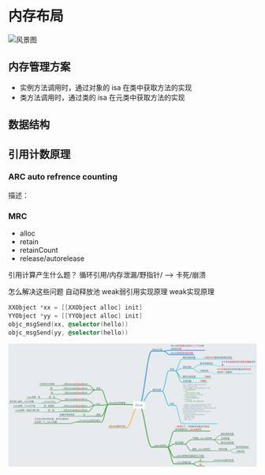 # 内存布局


![风景图](https://pics2.baidu.com/feed/8cb1cb13495409238b1819b76b34d206b2de4905.jpeg@f_auto?token=5865ba2becf2b34305f7543d77161837)

## 内存管理方案
 - 实例方法调用时，通过对象的 isa 在类中获取方法的实现
 - 类方法调用时，通过类的 isa 在元类中获取方法的实现

## 数据结构


## 引用计数原理

 ### ARC auto refrence counting
描述：
 ### MRC
- alloc
- retain
- retainCount
- release/autorelease



引用计算产生什么题？
循环引用/内存泄漏/野指针/ --> 卡死/崩溃

怎么解决这些问题
自动释放池
weak弱引用实现原理
weak实现原理

```objectivec
XXObject *xx = [[XXObject alloc] init]
YYObject *yy = [[YYObject alloc] init]
objc_msgSend(xx, @selector(hello))
objc_msgSend(yy, @selector(hello))
```

![结构脉络](./images/Block.png)
